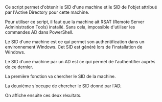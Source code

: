 Ce script permet d'obtenir le SID d'une machine et le SID de l'objet attribué par l'Active Directory pour cette machine.

Pour utiliser ce script, il faut que la machine ait RSAT (Remote Server Administration Tools) installé. Sans cela, impossible d'utiliser les commandes AD dans PowerShell.

Le SID d'une machine est ce qui permet son authentification dans un environnement Windows. Cet SID est généré lors de l'installation de Windows.

Le SID d'une machine par un AD est ce qui permet de l'authentifier auprès de ce dernier.

La première fonction va chercher le SID de la machine.

La deuxième s'occupe de chercher le SID donné par l'AD.

On affiche ensuite ces deux résultats.
